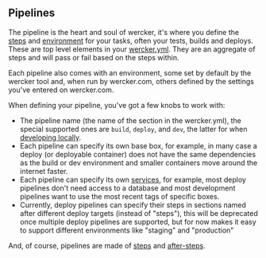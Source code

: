 ## Pipelines

The pipeline is the heart and soul of wercker, it's where you define the
[steps](/docs/steps/index.html) and [environment](/docs/the-environment/index.html) 
for your tasks, often your tests, builds and deploys. These are top level elements in your
[wercker.yml](/docs/wercker-yml/index.html). They are an aggregate of steps and will
pass or fail based on the steps within.

Each pipeline also comes with an environment, some set by default by the
wercker tool and, when run by wercker.com, others defined by the settings
you've entered on wercker.com.

When defining your pipeline, you've got a few knobs to work with:

  - The pipeline name (the name of the section in the wercker.yml), the
    special supported ones are `build`, `deploy`, and `dev`, the latter
    for when [developing locally](/docs/using-the-cli/local-development.html).
  - Each pipeline can specify its own base box, for example, in many case a
    deploy (or deployable container) does not have the same dependencies as
    the build or dev environment and smaller containers move around the
    internet faster.
  - Each pipeline can specify its own
      [services](/docs/services/index.html), for example, most deploy
    pipelines don't need access to a database and most development pipelines
    want to use the most recent tags of specific boxes.
  - Currently, deploy pipelines can specify their steps in sections named after
    different deploy targets (instead of "steps"), this will be deprecated
    once multiple deploy pipelines are supported, but for now makes it easy to
    support different environments like "staging" and "production"

And, of course, pipelines are made of [steps](/docs/steps/index.html) 
and [after-steps](/docs/steps/after-steps.html).
